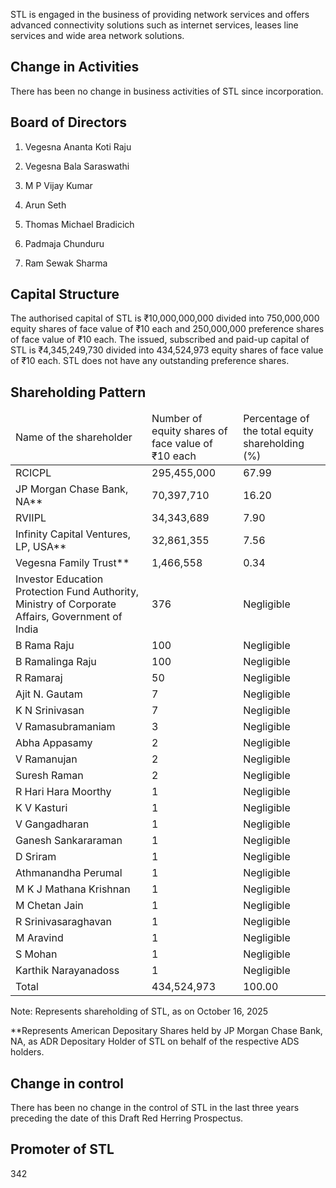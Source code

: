 STL is engaged in the business of providing network services and offers advanced connectivity solutions such as internet services, leases line services and wide area network solutions.

## Change in Activities

There has been no change in business activities of STL since incorporation.

## Board of Directors

1. Vegesna Ananta Koti Raju

2. Vegesna Bala Saraswathi

3. M P Vijay Kumar

4. Arun Seth

5. Thomas Michael Bradicich

6. Padmaja Chunduru

7. Ram Sewak Sharma

## Capital Structure

The authorised capital of STL is ₹10,000,000,000 divided into 750,000,000 equity shares of face value of ₹10 each and 250,000,000 preference shares of face value of ₹10 each. The issued, subscribed and paid-up capital of STL is ₹4,345,249,730 divided into 434,524,973 equity shares of face value of ₹10 each. STL does not have any outstanding preference shares.

## Shareholding Pattern

<table><thead><tr><td>Name of the shareholder</td><td>Number of equity shares of face value of ₹10 each</td><td>Percentage of the total equity shareholding (%)</td></tr></thead><tbody><tr><td>RCICPL</td><td>295,455,000</td><td>67.99</td></tr><tr><td>JP Morgan Chase Bank, NA**</td><td>70,397,710</td><td>16.20</td></tr><tr><td>RVIIPL</td><td>34,343,689</td><td>7.90</td></tr><tr><td>Infinity Capital Ventures, LP, USA**</td><td>32,861,355</td><td>7.56</td></tr><tr><td>Vegesna Family Trust**</td><td>1,466,558</td><td>0.34</td></tr><tr><td>Investor Education Protection Fund Authority, Ministry of Corporate Affairs, Government of India</td><td>376</td><td>Negligible</td></tr><tr><td>B Rama Raju</td><td>100</td><td>Negligible</td></tr><tr><td>B Ramalinga Raju</td><td>100</td><td>Negligible</td></tr><tr><td>R Ramaraj</td><td>50</td><td>Negligible</td></tr><tr><td>Ajit N. Gautam</td><td>7</td><td>Negligible</td></tr><tr><td>K N Srinivasan</td><td>7</td><td>Negligible</td></tr><tr><td>V Ramasubramaniam</td><td>3</td><td>Negligible</td></tr><tr><td>Abha Appasamy</td><td>2</td><td>Negligible</td></tr><tr><td>V Ramanujan</td><td>2</td><td>Negligible</td></tr><tr><td>Suresh Raman</td><td>2</td><td>Negligible</td></tr><tr><td>R Hari Hara Moorthy</td><td>1</td><td>Negligible</td></tr><tr><td>K V Kasturi</td><td>1</td><td>Negligible</td></tr><tr><td>V Gangadharan</td><td>1</td><td>Negligible</td></tr><tr><td>Ganesh Sankararaman</td><td>1</td><td>Negligible</td></tr><tr><td>D Sriram</td><td>1</td><td>Negligible</td></tr><tr><td>Athmanandha Perumal</td><td>1</td><td>Negligible</td></tr><tr><td>M K J Mathana Krishnan</td><td>1</td><td>Negligible</td></tr><tr><td>M Chetan Jain</td><td>1</td><td>Negligible</td></tr><tr><td>R Srinivasaraghavan</td><td>1</td><td>Negligible</td></tr><tr><td>M Aravind</td><td>1</td><td>Negligible</td></tr><tr><td>S Mohan</td><td>1</td><td>Negligible</td></tr><tr><td>Karthik Narayanadoss</td><td>1</td><td>Negligible</td></tr><tr><td>Total</td><td>434,524,973</td><td>100.00</td></tr></tbody></table>

Note: Represents shareholding of STL, as on October 16, 2025

**Represents American Depositary Shares held by JP Morgan Chase Bank, NA, as ADR Depositary Holder of STL on behalf of the respective ADS holders.

## Change in control

There has been no change in the control of STL in the last three years preceding the date of this Draft Red Herring Prospectus.

## Promoter of STL

342
